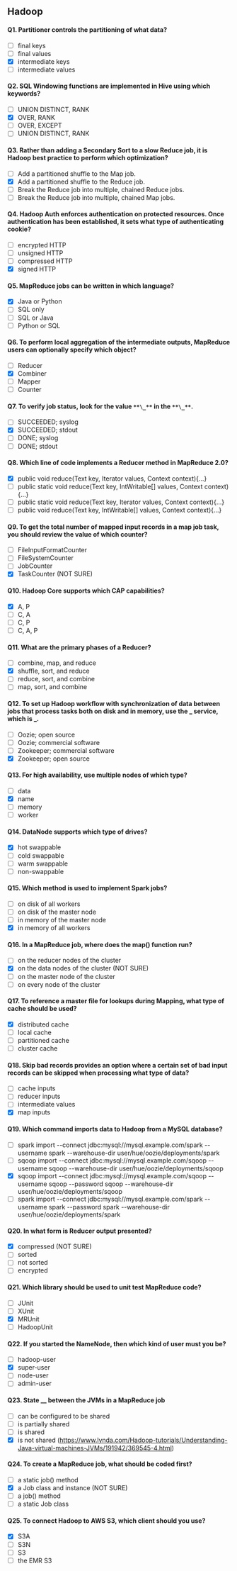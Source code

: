 ## Hadoop

#### Q1. Partitioner controls the partitioning of what data?
- [ ] final keys
- [ ] final values
- [x] intermediate keys
- [ ] intermediate values

#### Q2. SQL Windowing functions are implemented in Hive using which keywords?
- [ ] UNION DISTINCT, RANK
- [x] OVER, RANK
- [ ] OVER, EXCEPT
- [ ] UNION DISTINCT, RANK

#### Q3. Rather than adding a Secondary Sort to a slow Reduce job, it is Hadoop best practice to perform which optimization?
- [ ] Add a partitioned shuffle to the Map job.
- [x] Add a partitioned shuffle to the Reduce job.
- [ ] Break the Reduce job into multiple, chained Reduce jobs.
- [ ] Break the Reduce job into multiple, chained Map jobs.

#### Q4. Hadoop Auth enforces authentication on protected resources. Once authentication has been established, it sets what type of authenticating cookie?
- [ ] encrypted HTTP
- [ ] unsigned HTTP
- [ ] compressed HTTP
- [x] signed HTTP

#### Q5. MapReduce jobs can be written in which language?
- [x] Java or Python
- [ ] SQL only
- [ ] SQL or Java
- [ ] Python or SQL

#### Q6. To perform local aggregation of the intermediate outputs, MapReduce users can optionally specify which object?
- [ ] Reducer
- [x] Combiner
- [ ] Mapper
- [ ] Counter

#### Q7. To verify job status, look for the value `**\_**` in the `**\_**`.
- [ ] SUCCEEDED; syslog
- [x] SUCCEEDED; stdout
- [ ] DONE; syslog
- [ ] DONE; stdout

#### Q8. Which line of code implements a Reducer method in MapReduce 2.0?
- [x] public void reduce(Text key, Iterator<IntWritable> values, Context context){…}
- [ ] public static void reduce(Text key, IntWritable[] values, Context context){…}
- [ ] public static void reduce(Text key, Iterator<IntWritable> values, Context context){…}
- [ ] public void reduce(Text key, IntWritable[] values, Context context){…}

#### Q9. To get the total number of mapped input records in a map job task, you should review the value of which counter?
- [ ] FileInputFormatCounter
- [ ] FileSystemCounter
- [ ] JobCounter
- [x] TaskCounter (NOT SURE)

#### Q10. Hadoop Core supports which CAP capabilities?
- [x] A, P
- [ ] C, A
- [ ] C, P
- [ ] C, A, P

#### Q11. What are the primary phases of a Reducer?
- [ ] combine, map, and reduce
- [x] shuffle, sort, and reduce
- [ ] reduce, sort, and combine
- [ ] map, sort, and combine

#### Q12. To set up Hadoop workflow with synchronization of data between jobs that process tasks both on disk and in memory, use the **\_** service, which is **\_**.
- [ ] Oozie; open source
- [ ] Oozie; commercial software
- [ ] Zookeeper; commercial software
- [x] Zookeeper; open source

#### Q13. For high availability, use multiple nodes of which type?
- [ ] data
- [x] name
- [ ] memory
- [ ] worker

#### Q14. DataNode supports which type of drives?
- [x] hot swappable
- [ ] cold swappable
- [ ] warm swappable
- [ ] non-swappable

#### Q15. Which method is used to implement Spark jobs?
- [ ] on disk of all workers
- [ ] on disk of the master node
- [ ] in memory of the master node
- [x] in memory of all workers

#### Q16. In a MapReduce job, where does the map() function run?
- [ ] on the reducer nodes of the cluster
- [x] on the data nodes of the cluster (NOT SURE)
- [ ] on the master node of the cluster
- [ ] on every node of the cluster

#### Q17. To reference a master file for lookups during Mapping, what type of cache should be used?
- [x] distributed cache
- [ ] local cache
- [ ] partitioned cache
- [ ] cluster cache

#### Q18. Skip bad records provides an option where a certain set of bad input records can be skipped when processing what type of data?
- [ ] cache inputs
- [ ] reducer inputs
- [ ] intermediate values
- [x] map inputs

#### Q19. Which command imports data to Hadoop from a MySQL database?
- [ ] spark import --connect jdbc:mysql://mysql.example.com/spark --username spark --warehouse-dir user/hue/oozie/deployments/spark
- [ ] sqoop import --connect jdbc:mysql://mysql.example.com/sqoop --username sqoop --warehouse-dir user/hue/oozie/deployments/sqoop
- [x] sqoop import --connect jdbc:mysql://mysql.example.com/sqoop --username sqoop --password sqoop --warehouse-dir user/hue/oozie/deployments/sqoop
- [ ] spark import --connect jdbc:mysql://mysql.example.com/spark --username spark --password spark --warehouse-dir user/hue/oozie/deployments/spark

#### Q20. In what form is Reducer output presented?
- [x] compressed (NOT SURE)
- [ ] sorted
- [ ] not sorted
- [ ] encrypted

#### Q21. Which library should be used to unit test MapReduce code?
- [ ] JUnit
- [ ] XUnit
- [x] MRUnit
- [ ] HadoopUnit

#### Q22. If you started the NameNode, then which kind of user must you be?
- [ ] hadoop-user
- [x] super-user
- [ ] node-user
- [ ] admin-user

#### Q23. State __ between the JVMs in a MapReduce job
- [ ] can be configured to be shared
- [ ] is partially shared
- [ ] is shared
- [x] is not shared (https://www.lynda.com/Hadoop-tutorials/Understanding-Java-virtual-machines-JVMs/191942/369545-4.html)

#### Q24. To create a MapReduce job, what should be coded first?
- [ ] a static job() method
- [x] a Job class and instance (NOT SURE)
- [ ] a job() method
- [ ] a static Job class

#### Q25. To connect Hadoop to AWS S3, which client should you use?
- [x] S3A
- [ ] S3N
- [ ] S3
- [ ] the EMR S3